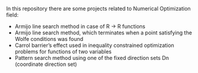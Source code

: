 In this repository there are some projects related to Numerical Optimization field:
  - Armijo line search method in case of R → R functions
  - Armijo line search method, which terminates when a point satisfying the Wolfe conditions was found
  - Carrol barrier’s effect used in inequality constrained optimization problems for functions of two variables
  - Pattern search method using one of the fixed direction sets Dn (coordinate direction set)
